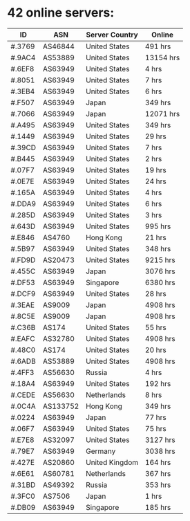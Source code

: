 # 42 online servers:

| ID | ASN | Server Country | Online |
| ------ | ------ | ------ | ------ |
| #.3769 | AS46844 | United States | 491 hrs |
| #.9AC4 | AS53889 | United States | 13154 hrs |
| #.6EF8 | AS63949 | United States | 4 hrs |
| #.8051 | AS63949 | United States | 7 hrs |
| #.3EB4 | AS63949 | United States | 6 hrs |
| #.F507 | AS63949 | Japan | 349 hrs |
| #.7066 | AS63949 | Japan | 12071 hrs |
| #.A495 | AS63949 | United States | 349 hrs |
| #.1449 | AS63949 | United States | 29 hrs |
| #.39CD | AS63949 | United States | 7 hrs |
| #.B445 | AS63949 | United States | 2 hrs |
| #.07F7 | AS63949 | United States | 19 hrs |
| #.0E7E | AS63949 | United States | 24 hrs |
| #.165A | AS63949 | United States | 4 hrs |
| #.DDA9 | AS63949 | United States | 6 hrs |
| #.285D | AS63949 | United States | 3 hrs |
| #.643D | AS63949 | United States | 995 hrs |
| #.E846 | AS4760 | Hong Kong | 21 hrs |
| #.5B97 | AS63949 | United States | 348 hrs |
| #.FD9D | AS20473 | United States | 9215 hrs |
| #.455C | AS63949 | Japan | 3076 hrs |
| #.DF53 | AS63949 | Singapore | 6380 hrs |
| #.DCF9 | AS63949 | United States | 28 hrs |
| #.3EAE | AS9009 | Japan | 4908 hrs |
| #.8C5E | AS9009 | Japan | 4908 hrs |
| #.C36B | AS174 | United States | 55 hrs |
| #.EAFC | AS32780 | United States | 4908 hrs |
| #.48C0 | AS174 | United States | 20 hrs |
| #.6ADB | AS53889 | United States | 4908 hrs |
| #.4FF3 | AS56630 | Russia | 4 hrs |
| #.18A4 | AS63949 | United States | 192 hrs |
| #.CEDE | AS56630 | Netherlands | 8 hrs |
| #.0C4A | AS133752 | Hong Kong | 349 hrs |
| #.0224 | AS63949 | Japan | 77 hrs |
| #.06F7 | AS63949 | United States | 75 hrs |
| #.E7E8 | AS32097 | United States | 3127 hrs |
| #.79E7 | AS63949 | Germany | 3038 hrs |
| #.427E | AS20860 | United Kingdom | 164 hrs |
| #.6E61 | AS60781 | Netherlands | 367 hrs |
| #.31BD | AS49392 | Russia | 353 hrs |
| #.3FC0 | AS7506 | Japan | 1 hrs |
| #.DB09 | AS63949 | Singapore | 185 hrs |

